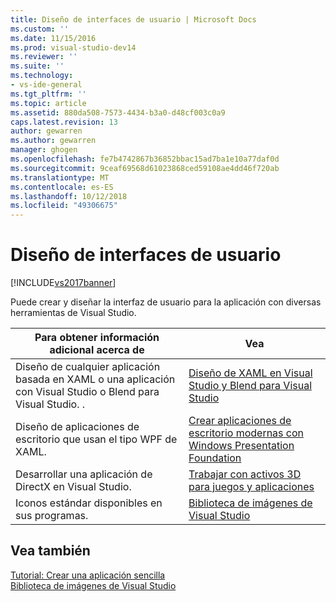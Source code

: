 ```yaml
---
title: Diseño de interfaces de usuario | Microsoft Docs
ms.custom: ''
ms.date: 11/15/2016
ms.prod: visual-studio-dev14
ms.reviewer: ''
ms.suite: ''
ms.technology:
- vs-ide-general
ms.tgt_pltfrm: ''
ms.topic: article
ms.assetid: 880da508-7573-4434-b3a0-d48cf003c0a9
caps.latest.revision: 13
author: gewarren
ms.author: gewarren
manager: ghogen
ms.openlocfilehash: fe7b4742867b36852bbac15ad7ba1e10a77daf0d
ms.sourcegitcommit: 9ceaf69568d61023868ced59108ae4dd46f720ab
ms.translationtype: MT
ms.contentlocale: es-ES
ms.lasthandoff: 10/12/2018
ms.locfileid: "49306675"
---
```

# <a name="designing-user-interfaces"></a>Diseño de interfaces de usuario
[!INCLUDE[vs2017banner](../includes/vs2017banner.md)]

Puede crear y diseñar la interfaz de usuario para la aplicación con diversas herramientas de Visual Studio.  
  
|Para obtener información adicional acerca de|Vea|  
|-------------------------|---------|  
|Diseño de cualquier aplicación basada en XAML o una aplicación con Visual Studio o Blend para Visual Studio.   .|[Diseño de XAML en Visual Studio y Blend para Visual Studio](../designers/designing-xaml-in-visual-studio.md)|  
|Diseño de aplicaciones de escritorio que usan el tipo WPF de XAML.|[Crear aplicaciones de escritorio modernas con Windows Presentation Foundation](../designers/create-modern-desktop-applications-with-windows-presentation-foundation.md)|  
|Desarrollar una aplicación de DirectX en Visual Studio.|[Trabajar con activos 3D para juegos y aplicaciones](../designers/working-with-3-d-assets-for-games-and-apps.md)|  
|Iconos estándar disponibles en sus programas.|[Biblioteca de imágenes de Visual Studio](../designers/the-visual-studio-image-library.md)|  
  
## <a name="see-also"></a>Vea también  
 [Tutorial: Crear una aplicación sencilla](../ide/walkthrough-create-a-simple-application-with-visual-csharp-or-visual-basic.md)   
 [Biblioteca de imágenes de Visual Studio](../designers/the-visual-studio-image-library.md)



